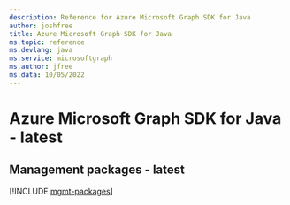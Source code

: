 ```yaml
---
description: Reference for Azure Microsoft Graph SDK for Java
author: joshfree
title: Azure Microsoft Graph SDK for Java
ms.topic: reference
ms.devlang: java
ms.service: microsoftgraph
ms.author: jfree
ms.data: 10/05/2022
---
```

# Azure Microsoft Graph SDK for Java - latest

## Management packages - latest
[!INCLUDE [mgmt-packages](microsoft-graph-mgmt-index.md)]